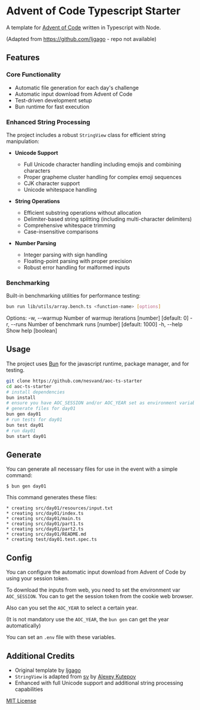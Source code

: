 # Advent of Code Typescript Starter

A template for [Advent of Code](https://adventofcode.com) written in Typescript with Node.

(Adapted from https://github.com/ljgago - repo not available)

## Features

### Core Functionality
- Automatic file generation for each day's challenge
- Automatic input download from Advent of Code
- Test-driven development setup
- Bun runtime for fast execution

### Enhanced String Processing
The project includes a robust `StringView` class for efficient string manipulation:

- **Unicode Support**
  - Full Unicode character handling including emojis and combining characters
  - Proper grapheme cluster handling for complex emoji sequences
  - CJK character support
  - Unicode whitespace handling

- **String Operations**
  - Efficient substring operations without allocation
  - Delimiter-based string splitting (including multi-character delimiters)
  - Comprehensive whitespace trimming
  - Case-insensitive comparisons

- **Number Parsing**
  - Integer parsing with sign handling
  - Floating-point parsing with proper precision
  - Robust error handling for malformed inputs

### Benchmarking
Built-in benchmarking utilities for performance testing:
```bash
bun run lib/utils/array.bench.ts <function-name> [options]
```

Options:
  -w, --warmup  Number of warmup iterations       [number] [default: 0]
  -r, --runs    Number of benchmark runs          [number] [default: 1000]
  -h, --help    Show help                         [boolean]

## Usage

The project uses [Bun](https://bun.sh) for the javascript runtime, package manager, and for testing.

```bash
git clone https://github.com/nesvand/aoc-ts-starter
cd aoc-ts-starter
# install dependencies
bun install
# ensure you have AOC_SESSION and/or AOC_YEAR set as environment variables accordingly
# generate files for day01
bun gen day01
# run tests for day01
bun test day01
# run day01
bun start day01
```

## Generate

You can generate all necessary files for use in the event with a simple command:

    $ bun gen day01

This command generates these files:

    * creating src/day01/resources/input.txt
    * creating src/day01/index.ts
    * creating src/day01/main.ts
    * creating src/day01/part1.ts
    * creating src/day01/part2.ts
    * creating src/day01/README.md
    * creating test/day01.test.spec.ts

## Config

You can configure the automatic input download from Advent of Code by using your session token.

To download the inputs from web, you need to set the environment var `AOC_SESSION`.
You can to get the session token from the cookie web browser.

Also can you set the `AOC_YEAR` to select a certain year.

(It is not mandatory use the `AOC_YEAR`, the `bun gen` can get the year automatically)

You can set an `.env` file with these variables.

## Additional Credits

- Original template by [ljgago](https://github.com/ljgago)
- `StringView` is adapted from [sv](https://github.com/tsoding/sv) by [Alexey Kutepov](https://github.com/tsoding)
- Enhanced with full Unicode support and additional string processing capabilities

[MIT License](LICENSE)
